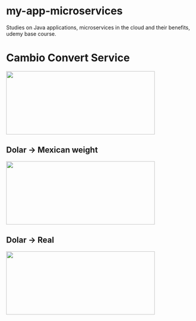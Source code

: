 # my-app-microservices
Studies on Java applications, microservices in the cloud and their benefits, udemy base course.

# Cambio Convert Service
<img src="https://i.imgur.com/GTTWmAV.png" width="400" height="170">

## Dolar -> Mexican weight
<img src="https://i.imgur.com/cJJiB6g.png" width="400" height="170">

## Dolar -> Real
<img src="https://i.imgur.com/7S31ube.png" width="400" height="170">

